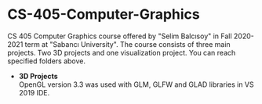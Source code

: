 # CS-405-Computer-Graphics

CS 405 Computer Graphics course offered by "Selim Balcısoy" in Fall 2020-2021 term at "Sabancı University".
The course consists of three main projects. Two 3D projects and one visualization project.
You can reach specified folders above. 

* __3D Projects__\
OpenGL version 3.3 was used with GLM, GLFW and GLAD libraries in VS 2019 IDE.
